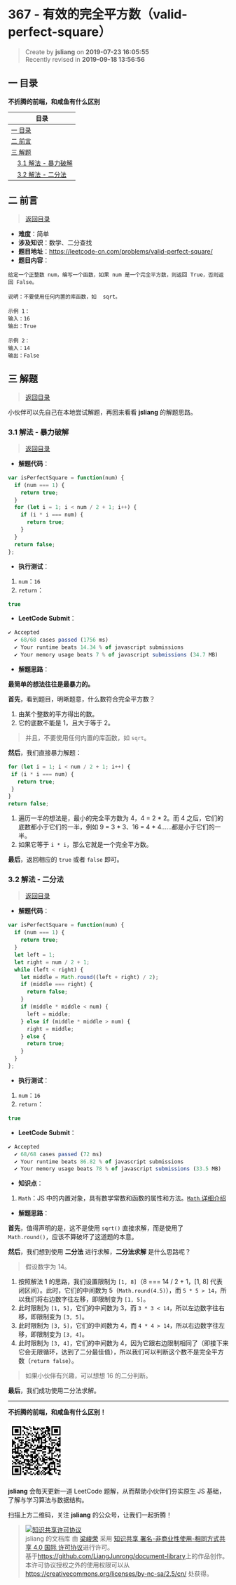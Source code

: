 367 - 有效的完全平方数（valid-perfect-square）
===

> Create by **jsliang** on **2019-07-23 16:05:55**  
> Recently revised in **2019-09-18 13:56:56**

## <a name="chapter-one" id="chapter-one">一 目录</a>

**不折腾的前端，和咸鱼有什么区别**

| 目录 |
| --- | 
| [一 目录](#chapter-one) | 
| <a name="catalog-chapter-two" id="catalog-chapter-two"></a>[二 前言](#chapter-two) |
| <a name="catalog-chapter-three" id="catalog-chapter-three"></a>[三 解题](#chapter-three) |
| &emsp;[3.1 解法 - 暴力破解](#chapter-three-one) |
| &emsp;[3.2 解法 - 二分法](#chapter-three-two) |

## <a name="chapter-two" id="chapter-two">二 前言</a>

> [返回目录](#chapter-one)

* **难度**：简单
* **涉及知识**：数学、二分查找
* **题目地址**：https://leetcode-cn.com/problems/valid-perfect-square/
* **题目内容**：

```
给定一个正整数 num，编写一个函数，如果 num 是一个完全平方数，则返回 True，否则返回 False。

说明：不要使用任何内置的库函数，如  sqrt。

示例 1：
输入：16
输出：True

示例 2：
输入：14
输出：False
```

## <a name="chapter-three" id="chapter-three">三 解题</a>

> [返回目录](#chapter-one)

小伙伴可以先自己在本地尝试解题，再回来看看 **jsliang** 的解题思路。

### <a name="chapter-three-one" id="chapter-three-one">3.1 解法 - 暴力破解</a>

> [返回目录](#chapter-one)

* **解题代码**：

```js
var isPerfectSquare = function(num) {
  if (num === 1) {
    return true;
  }
  for (let i = 1; i < num / 2 + 1; i++) {
    if (i * i === num) {
      return true;
    }
  }
  return false;
};
```

* **执行测试**：

1. `num`：`16`
2. `return`：

```js
true
```

* **LeetCode Submit**：

```js
✔ Accepted
  ✔ 68/68 cases passed (1756 ms)
  ✔ Your runtime beats 14.34 % of javascript submissions
  ✔ Your memory usage beats 7 % of javascript submissions (34.7 MB)
```

* **解题思路**：

**最简单的想法往往是最暴力的。**

**首先**，看到题目，明晰题意，什么数符合完全平方数？

1. 由某个整数的平方得出的数。
2. 它的底数不能是 1，且大于等于 2。

> 并且，不要使用任何内置的库函数，如 `sqrt`。

**然后**，我们直接暴力解题：

```js
for (let i = 1; i < num / 2 + 1; i++) {
 if (i * i === num) {
   return true;
 }
}
return false;
```

1. 遍历一半的想法是，最小的完全平方数为 4，4 = 2 * 2。而 4 之后，它们的底数都小于它们的一半，例如 9 = 3 * 3、16 = 4 * 4……都是小于它们的一半。
2. 如果它等于 `i * i`，那么它就是一个完全平方数。

**最后**，返回相应的 `true` 或者 `false` 即可。

### <a name="chapter-three-two" id="chapter-three-two">3.2 解法 - 二分法</a>

> [返回目录](#chapter-one)

* **解题代码**：

```js
var isPerfectSquare = function(num) {
  if (num === 1) {
    return true;
  }
  let left = 1;
  let right = num / 2 + 1;
  while (left < right) {
    let middle = Math.round((left + right) / 2);
    if (middle === right) {
      return false;
    }
    if (middle * middle < num) {
      left = middle;
    } else if (middle * middle > num) {
      right = middle;
    } else {
      return true;
    }
  }
};
```

* **执行测试**：

1. `num`：`16`
2. `return`：

```js
true
```

* **LeetCode Submit**：

```js
✔ Accepted
  ✔ 68/68 cases passed (72 ms)
  ✔ Your runtime beats 86.82 % of javascript submissions
  ✔ Your memory usage beats 78 % of javascript submissions (33.5 MB)
```

* **知识点**：

1. `Math`：JS 中的内置对象，具有数学常数和函数的属性和方法。[`Math` 详细介绍](https://github.com/LiangJunrong/document-library/blob/master/JavaScript-library/JavaScript/%E5%86%85%E7%BD%AE%E5%AF%B9%E8%B1%A1/Math/README.md)

* **解题思路**：

**首先**，值得声明的是，这不是使用 `sqrt()` 直接求解，而是使用了 `Math.round()`，应该不算破坏了这道题的本意。

**然后**，我们想到使用 **二分法** 进行求解，**二分法求解** 是什么思路呢？

> 假设数字为 14。

1. 按照解法 1 的思路，我们设置限制为 `[1, 8]`（8 === 14 / 2 + 1，[1, 8] 代表闭区间）。此时，它们的中间数为 5（`Math.round(4.5)`），而 `5 * 5 > 14`，所以我们将右边数字往左移，即限制变为 `[1, 5]`。
2. 此时限制为 `[1, 5]`，它们的中间数为 3，而 `3 * 3 < 14`，所以左边数字往右移，即限制变为 `[3, 5]`。
3. 此时限制为 `[3, 5]`，它们的中间数为 4，而 `4 * 4 > 14`，所以右边数字往左移，即限制变为 `[3, 4]`。
4. 此时限制为 `[3, 4]`，它们的中间数为 4，因为它跟右边限制相同了（即接下来它会无限循环，达到了二分最佳值），所以我们可以判断这个数不是完全平方数（`return false`）。

> 如果小伙伴有兴趣，可以想想 16 的二分判断。

**最后**，我们成功使用二分法求解。

---

**不折腾的前端，和咸鱼有什么区别！**

![图](../../../public-repertory/img/z-small-wechat-public-address.jpg)

**jsliang** 会每天更新一道 LeetCode 题解，从而帮助小伙伴们夯实原生 JS 基础，了解与学习算法与数据结构。

扫描上方二维码，关注 **jsliang** 的公众号，让我们一起折腾！

> <a rel="license" href="http://creativecommons.org/licenses/by-nc-sa/4.0/"><img alt="知识共享许可协议" style="border-width:0" src="https://i.creativecommons.org/l/by-nc-sa/4.0/88x31.png" /></a><br /><span xmlns:dct="http://purl.org/dc/terms/" property="dct:title">jsliang 的文档库</span> 由 <a xmlns:cc="http://creativecommons.org/ns#" href="https://github.com/LiangJunrong/document-library" property="cc:attributionName" rel="cc:attributionURL">梁峻荣</a> 采用 <a rel="license" href="http://creativecommons.org/licenses/by-nc-sa/4.0/">知识共享 署名-非商业性使用-相同方式共享 4.0 国际 许可协议</a>进行许可。<br />基于<a xmlns:dct="http://purl.org/dc/terms/" href="https://github.com/LiangJunrong/document-library" rel="dct:source">https://github.com/LiangJunrong/document-library</a>上的作品创作。<br />本许可协议授权之外的使用权限可以从 <a xmlns:cc="http://creativecommons.org/ns#" href="https://creativecommons.org/licenses/by-nc-sa/2.5/cn/" rel="cc:morePermissions">https://creativecommons.org/licenses/by-nc-sa/2.5/cn/</a> 处获得。